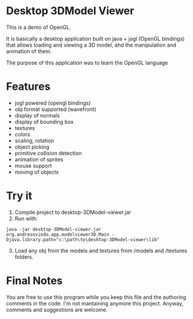 Desktop 3DModel Viewer
======================

This is a demo of OpenGL. 

It is basically a desktop application built on java + jogl (OpenGL bindings) that allows loading and viewing a 3D model,
ahd the manipulation and animation of them.

The purpose of this application was to learn the OpenGL language

Features
========
  - jogl powered (opengl bindings)
  - obj format supported (wavefront)
  - display of normals
  - display of bounding box 
  - textures
  - colors
  - scaling, rotation
  - object picking
  - primitive collision detection
  - animation of sprites
  - mouse support
  - moving of objects

Try it
======

  1. Compile project to desktop-3DModel-viewer.jar
  2. Run with:
```
java -jar desktop-3DModel-viewer.jar org.andresoviedo.app.modelviewer3D.Main -Djava.library.path="c:\path\to\desktop-3DModel-viewer\lib"
```
  3. Load any obj from the models and textures from /models and /textures folders.


Final Notes
===========

You are free to use this program while you keep this file and the authoring comments in the code.
I'm not mantaining anymore this project. Anyway, comments and suggestions are welcome.
